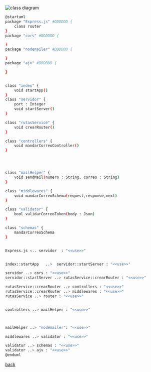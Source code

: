 
![class diagram](http://www.plantuml.com/plantuml/png/VPFHpjCm38Nl-nHHkIdIr0Uefkb7FqY0n0tZ1RB46jdIk3Xf6KAyEvbfscHQwMNydUEJs7tnGL8OUriDKbtb6KJzuJOGUDzUV2tUlETF_Av4_9ILtWl2CG1LVrQ5GYhOlEPGGo-D1TeYv6LwA5NLlqwrSHfkzTnzGgC5ntqt3CtRoCsK1vgCHahWW1H49pwv06UW1-qnma0iJteQW_JtSwEWQAO897tbwnO2XIuGMWla2xwNJajwHIB0rvb9qlLIzzVu27O0Acy6Jd-9fSQDFH362nm36NVU2SM6oq6Uf3TQM_Wf2RQJ7DLtw6L3y6C47tOH7T1vs3cuXTnhajPe6TPtF25QmQV9wXjUmJKdrBzYciyUNQxtt2VbU1A1ds7TBh5lMv5c9w9XlT-F7Ww7Ec8y-QvBuuv-RNiG2ywLDCnIcX0MA2HVb9yQC9flGTTbeo_jDp4soJQZaFrVbKrnKyKWFGbKPJqPMlRh4QooIWIBVxCWipmCBfjH6Yx73CtZBv2IY3zwKNq1fyVU_WK0.png)

```bash
@startuml
package "Express.js" #DDDDDD {
    class router
}
package "cors" #DDDDDD {

}
package "nodemailer" #DDDDDD {

}
package "ajv" #DDDDDD {

}


class "index" {
    void startApp()
}
class "servidor" {
    port : Integer
    void startServer()
}

class "rutasService" {
    void crearRouter()
}

class "controllers" {
    void mandarCorreoController()
}




class "mailHelper" {
    void sendMail(numero : String, correo : String)
}

class "middlewares" {
    void mandarCorreoSchema(request,response,next)
}

class "validator" {
    bool validarCorreoToken(body : Json)
}

class "schemas" {
    mandarCorreoSchema
}


Express.js <.. servidor  : "<<use>>"


index::startApp   ..>  servidor::startServer : "<<use>>"

servidor ..> cors : "<<use>>"
servidor::startServer ..> rutasService::crearRouter : "<<use>>"

rutasService::crearRouter ..> controllers : "<<use>>"
rutasService::crearRouter ..> middlewares : "<<use>>"
rutasService ..> router : "<<use>>"


controllers ..> mailHelper : "<<use>>"



mailHelper ..> "nodemailer": "<<use>>"

middlewares ..> validator : "<<use>>"

validator ..> schemas : "<<use>>"
validator ..> ajv : "<<use>>"
@enduml
```

[back](../../../../Diagramas.md)